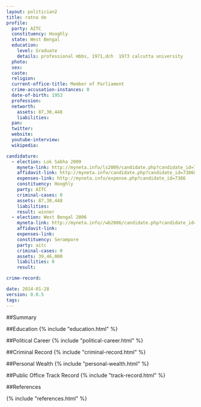 ```yaml
---
layout: politician2
title: ratna de
profile: 
  party: AITC
  constituency: Hooghly
  state: West Bengal
  education: 
    level: Graduate
    details: professional mbbs, 1971,dch  1973 calcutta university
  photo: 
  sex: 
  caste: 
  religion: 
  current-office-title: Member of Parliament
  crime-accusation-instances: 0
  date-of-birth: 1953
  profession: 
  networth: 
    assets: 87,30,448
    liabilities: 
  pan: 
  twitter: 
  website: 
  youtube-interview: 
  wikipedia: 

candidature: 
  - election: Lok Sabha 2009
    myneta-link: http://myneta.info/ls2009/candidate.php?candidate_id=7386
    affidavit-link: http://myneta.info/candidate.php?candidate_id=7386&scan=original
    expenses-link: http://myneta.info/expense.php?candidate_id=7386
    constituency: Hooghly 
    party: AITC
    criminal-cases: 0
    assets: 87,30,448
    liabilities: 
    result: winner 
  - election: West Bengal 2006
    myneta-link: http://myneta.info//wb2006/candidate.php?candidate_id=195
    affidavit-link: 
    expenses-link: 
    constituency: Serampore 
    party: aitc
    criminal-cases: 0
    assets: 39,46,000
    liabilities: 0
    result:  

crime-record: 

date: 2014-01-28
version: 0.0.5
tags: 
---
```

##Summary


##Education
{% include "education.html" %}


##Political Career
{% include "political-career.html" %}


##Criminal Record
{% include "criminal-record.html" %}


##Personal Wealth
{% include "personal-wealth.html" %}


##Public Office Track Record
{% include "track-record.html" %}


##References


{% include "references.html" %}